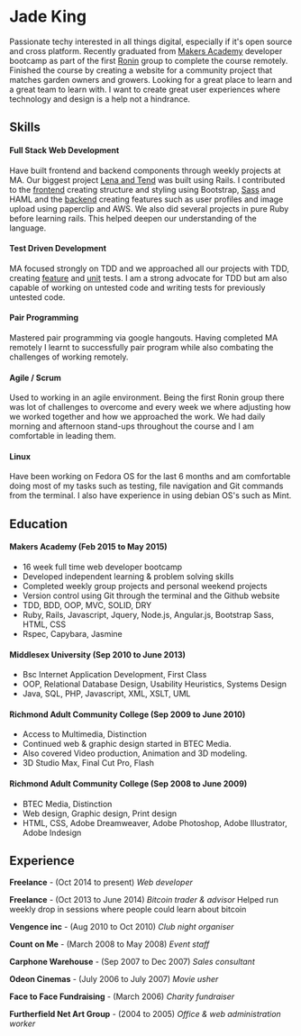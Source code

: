 # Jade King

Passionate techy interested in all things digital, especially if it's open source and cross platform.
Recently graduated from [Makers Academy][3] developer bootcamp as part of the first [Ronin][4] group to complete the course remotely. Finished the course by creating a website for a community project that matches garden owners and growers. 
Looking for a great place to learn and a great team to learn with. I want to create great user experiences where technology and design is a help not a hindrance.

## Skills

#### Full Stack Web Development
Have built frontend and backend components through weekly projects at MA. Our biggest project [Lena and Tend][2] was built using Rails. I contributed to the [frontend][5] creating structure and styling using Bootstrap, [Sass][1] and HAML and the [backend][6] creating features such as user profiles and image upload using paperclip and AWS. We also did several projects in pure Ruby before learning rails. This helped deepen our understanding of the language.

#### Test Driven Development
MA focused strongly on TDD and we approached all our projects with TDD, creating [feature][7] and [unit][8] tests. I am a strong advocate for TDD but am also capable of working on untested code and writing tests for previously untested code.

#### Pair Programming
Mastered pair programming via google hangouts. Having completed MA remotely I learnt to successfully pair program while also combating the challenges of working remotely.

#### Agile / Scrum
Used to working in an agile environment. Being the first Ronin group there was lot of challenges to overcome and every week we where adjusting how we worked together and how we approached the work. We had daily morning and afternoon stand-ups throughout the course and I am comfortable in leading them.

#### Linux
Have been working on Fedora OS for the last 6 months and am comfortable doing most of my tasks such as testing, file navigation and Git commands from the terminal. I also have experience in using debian OS's such as Mint.

## Education

#### Makers Academy (Feb 2015 to May 2015)

- 16 week full time web developer bootcamp
- Developed independent learning & problem solving skills
- Completed weekly group projects and personal weekend projects
- Version control using Git through the terminal and the Github website
- TDD, BDD, OOP, MVC, SOLID, DRY
- Ruby, Rails, Javascript, Jquery, Node.js, Angular.js, Bootstrap Sass, HTML, CSS
- Rspec, Capybara, Jasmine

#### Middlesex University (Sep 2010 to June 2013)

- Bsc Internet Application Development, First Class
- OOP, Relational Database Design, Usability Heuristics, Systems Design
- Java, SQL, PHP, Javascript, XML, XSLT, UML

#### Richmond Adult Community College (Sep 2009 to June 2010)

- Access to Multimedia, Distinction
- Continued web & graphic design started in BTEC Media.
- Also covered Video production, Animation and 3D modeling.
- 3D Studio Max, Final Cut Pro, Flash

#### Richmond Adult Community College (Sep 2008 to June 2009)

- BTEC Media, Distinction
- Web design, Graphic design, Print design
- HTML, CSS, Adobe Dreamweaver, Adobe Photoshop, Adobe Illustrator, Adobe Indesign

## Experience

**Freelance** - (Oct 2014 to present)
*Web developer*  

**Freelance** - (Oct 2013 to June 2014)
*Bitcoin trader & advisor*
Helped run weekly drop in sessions where people could learn about bitcoin

**Vengence inc** - (Aug 2010 to Oct 2010)
*Club night organiser*

**Count on Me** - (March 2008 to May 2008)
*Event staff*

**Carphone Warehouse** - (Sep 2007 to Dec 2007)
*Sales consultant*

**Odeon Cinemas** - (July 2006 to July 2007)
*Movie usher*

**Face to Face Fundraising** - (March 2006)
*Charity fundraiser*

**Furtherfield Net Art Group** - (2004 to 2005)
*Office & web administration worker*



[1]:https://github.com/jadeKing/lend_and_tend/blob/refactor-sass/app/assets/stylesheets/mixins_variables.scss
[2]:https://github.com/jadeKing/lend_and_tend/tree/master
[3]:http://www.makersacademy.com/
[4]:http://ronin.makersacademy.com/
[5]:https://github.com/jadeKing/lend_and_tend/blob/master/app/views/partials/_nav.html.haml
[6]:https://github.com/jadeKing/lend_and_tend/tree/master/app/controllers
[7]:https://github.com/jadeKing/lend_and_tend/blob/master/spec/features/user_profile_feature_spec.rb
[8]:https://github.com/jadeKing/lend_and_tend/blob/master/spec/models/user_avatar_spec.rb
